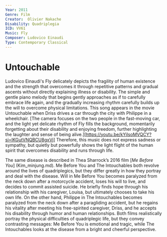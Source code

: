 ```yaml
---
Year: 2011
Genre: Film
Creator:  Olivier Nakache
Disability: Quadriplegia
ICD: VV61
Music: Fly
Composer: Ludovico Einaudi
Type: Contemporary Classical
---
```


# Untouchable

Ludovico Einaudi's Fly delicately depicts the fragility of human existence and the strength that overcomes it through repetitive patterns and gradual ascents without directly explaining illness or disability. The simple and gentle piano melody that begins gently approaches as if to carefully embrace life again, and the gradually increasing rhythm carefully builds up the will to overcome physical limitations. This song appears in the movie Untouchable when Driss drives a car through the city with Philippe in a wheelchair. [The camera focuses on the two people in the fast-moving car, and the light yet delicate rhythm of Fly fills the background, momentarily forgetting about their disability and enjoying freedom, further highlighting the laughter and sense of being alive.][https://youtu.be/kYiIsoMVQCY?si=lKGutVNQBCU8gxVj] Therefore, this music does not express sadness or sympathy, but quietly but powerfully shows the light flight of the human spirit that overcomes disability and runs through life.

The same disease is described in Thea Sharrock’s 2016 film [*Me Before You*] (Kim_minjung.md). Me Before You and The Intouchables both revolve around the lives of quadriplegics, but they differ greatly in how they portray and deal with the disease. Will in Me Before You becomes paralyzed from the neck down after a motorcycle accident, loses his will to live, and decides to commit assisted suicide. He briefly finds hope through his relationship with his caregiver, Louisa, but ultimately chooses to take his own life. On the other hand, Philippe in The Intouchables becomes paralyzed from the neck down after a paragliding accident, but he regains his vitality after meeting his free-spirited caregiver, Driss, and he accepts his disability through humor and human relationships. Both films realistically portray the physical difficulties of quadriplegic life, but they convey contrasting messages: Me Before You is emotional and tragic, while The Intouchables looks at the disease from a bright and cheerful perspective.

